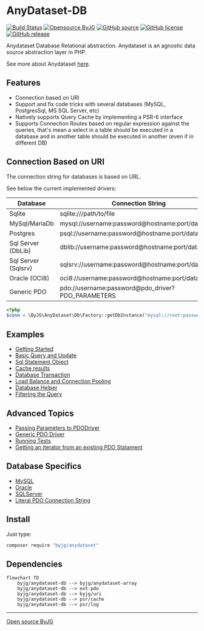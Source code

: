 # AnyDataset-DB

[![Build Status](https://github.com/byjg/php-anydataset-db/actions/workflows/phpunit.yml/badge.svg?branch=master)](https://github.com/byjg/php-anydataset-db/actions/workflows/phpunit.yml)
[![Opensource ByJG](https://img.shields.io/badge/opensource-byjg-success.svg)](http://opensource.byjg.com)
[![GitHub source](https://img.shields.io/badge/Github-source-informational?logo=github)](https://github.com/byjg/php-anydataset-db/)
[![GitHub license](https://img.shields.io/github/license/byjg/php-anydataset-db.svg)](https://opensource.byjg.com/opensource/licensing.html)
[![GitHub release](https://img.shields.io/github/release/byjg/php-anydataset-db.svg)](https://github.com/byjg/php-anydataset-db/releases/)

Anydataset Database Relational abstraction. Anydataset is an agnostic data source abstraction layer in PHP.

See more about Anydataset [here](https://opensource.byjg.com/anydataset).

## Features

- Connection based on URI
- Support and fix code tricks with several databases (MySQL, PostgresSql, MS SQL Server, etc)
- Natively supports Query Cache by implementing a PSR-6 interface
- Supports Connection Routes based on regular expression against the queries, that's mean a select in a table should be
executed in a database and in another table should be executed in another (even if in different DB)

## Connection Based on URI

The connection string for databases is based on URL.

See below the current implemented drivers:

| Database            | Connection String                                 | Factory                   |
|---------------------|---------------------------------------------------|---------------------------|
| Sqlite              | sqlite:///path/to/file                            | getDbRelationalInstance() |
| MySql/MariaDb       | mysql://username:password@hostname:port/database  | getDbRelationalInstance() |
| Postgres            | psql://username:password@hostname:port/database   | getDbRelationalInstance() |
| Sql Server (DbLib)  | dblib://username:password@hostname:port/database  | getDbRelationalInstance() |
| Sql Server (Sqlsrv) | sqlsrv://username:password@hostname:port/database | getDbRelationalInstance() |
| Oracle (OCI8)       | oci8://username:password@hostname:port/database   | getDbRelationalInstance() |
| Generic PDO         | pdo://username:password@pdo_driver?PDO_PARAMETERS | getDbRelationalInstance() |

```php
<?php
$conn = \ByJG\AnyDataset\Db\Factory::getDbInstance("mysql://root:password@10.0.1.10/myschema");
```

## Examples

- [Getting Started](getting-started)
- [Basic Query and Update](basic-query)
- [Sql Statement Object](sqlstatement)
- [Cache results](cache)
- [Database Transaction](transaction)
- [Load Balance and Connection Pooling](load-balance)
- [Database Helper](helper)
- [Filtering the Query](iteratorfilter)

## Advanced Topics

- [Passing Parameters to PDODriver](parameters)
- [Generic PDO Driver](generic-pdo-driver)
- [Running Tests](tests)
- [Getting an Iterator from an existing PDO Statament](pdostatement)

## Database Specifics

- [MySQL](mysql)
- [Oracle](oracle)
- [SQLServer](sqlserver)
- [Literal PDO Connection String](literal-pdo-driver)


## Install

Just type:

```bash
composer require "byjg/anydataset"
```

## Dependencies

```mermaid
flowchart TD
    byjg/anydataset-db --> byjg/anydataset-array
    byjg/anydataset-db --> ext-pdo
    byjg/anydataset-db --> byjg/uri
    byjg/anydataset-db --> psr/cache
    byjg/anydataset-db --> psr/log
```

----
[Open source ByJG](http://opensource.byjg.com)
